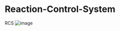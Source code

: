 # Reaction-Control-System
RCS
![image](https://github.com/Shmurda7/Reaction-Control-System/assets/95262279/bf651176-21f8-49c7-922c-a4e1ef644418)
